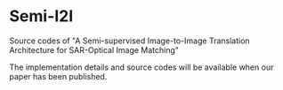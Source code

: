 # Semi-I2I
Source codes of "A Semi-supervised Image-to-Image Translation Architecture for SAR-Optical Image Matching"

The implementation details and source codes will be available when our paper has been published.

